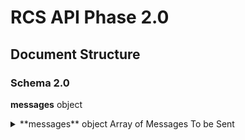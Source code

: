 # RCS API Phase 2.0 
## Document Structure

### Schema 2.0
**messages** object
<details>
  <summary>**messages** object Array of Messages To be Sent</summary>
  
  **from** string From Agent Name
  
</details>

